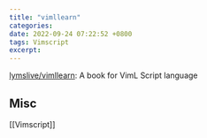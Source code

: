 ```yaml
---
title: "vimllearn"
categories: 
date: 2022-09-24 07:22:52 +0800
tags: Vimscript
excerpt: 
---
```


[lymslive/vimllearn](https://github.com/lymslive/vimllearn): A book for VimL Script language


## Misc

[[Vimscript]]
